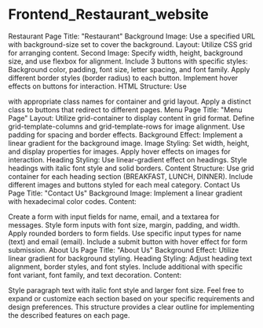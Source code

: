# Frontend_Restaurant_website

Restaurant Page
Title: "Restaurant"
Background Image: Use a specified URL with background-size set to cover the background.
Layout: Utilize CSS grid for arranging content.
Second Image:
Specify width, height, background size, and use flexbox for alignment.
Include 3 buttons with specific styles:
Background color, padding, font size, letter spacing, and font family.
Apply different border styles (border radius) to each button.
Implement hover effects on buttons for interaction.
HTML Structure:
Use <div> with appropriate class names for container and grid layout.
Apply a distinct class to buttons that redirect to different pages.
Menu Page
Title: "Menu Page"
Layout: Utilize grid-container to display content in grid format.
Define grid-template-columns and grid-template-rows for image alignment.
Use padding for spacing and border effects.
Background Effect: Implement a linear gradient for the background image.
Image Styling:
Set width, height, and display properties for images.
Apply hover effects on images for interaction.
Heading Styling:
Use linear-gradient effect on headings.
Style headings with italic font style and solid borders.
Content Structure:
Use grid container for each heading section (BREAKFAST, LUNCH, DINNER).
Include different images and buttons styled for each meal category.
Contact Us Page
Title: "Contact Us"
Background Image: Implement a linear gradient with hexadecimal color codes.
Content:

Create a form with input fields for name, email, and a textarea for messages.
Style form inputs with font size, margin, padding, and width.
Apply rounded borders to form fields.
Use specific input types for name (text) and email (email).
Include a submit button with hover effect for form submission.
About Us Page
Title: "About Us"
Background Effect: Utilize linear gradient for background styling.
Heading Styling:
Adjust heading text alignment, border styles, and font styles.
Include additional  with specific font variant, font family, and text decoration.
Content:

Style paragraph text with italic font style and larger font size.
Feel free to expand or customize each section based on your specific requirements and design preferences. This structure provides a clear outline for implementing the described features on each page.
